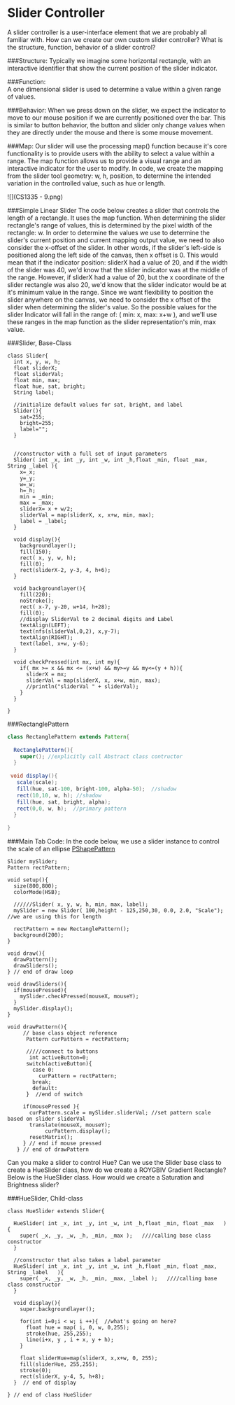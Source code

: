 # Slider Controller

A slider controller is a user-interface element that we are probably all familiar with.  How can we create our own custom slider controller?  What is the structure, function, behavior of a slider control?

###Structure:
Typically we imagine some horizontal rectangle, with an interactive identifier that show the current position of the slider indicator.

###Function:  
A one dimensional slider is used to determine a value within a given range of values.

###Behavior:
When we press down on the slider, we expect the indicator to move to our mouse position if we are currently positioned over the bar. This is similar to button behavior, the button and slider only change values when they are directly under the mouse and there is some mouse movement. 

###Map: 
Our slider will use the processing map() function because it's core functionality is to provide users with the ability to select a value within a range.  The map function allows us to provide a visual range and an interactive indicator for the user to modify. In code, we create the mapping from the slider tool geometry: w, h, position, to determine the intended variation in the controlled value, such as hue or length. 

![](CS1335 - 9.png)

###Simple Linear Slider
The code below creates a slider that controls the length of a rectangle.  It uses the map function. 
When determining the slider rectangle's range of values, this is determined by the pixel width of the rectangle: w.  In order to determine the values we use to determine the slider's current position and current mapping output value, we need to also consider the x-offset of the slider.  In other words, if the slider's left-side is positioned along the left side of the canvas, then x offset is 0.  This would mean that if the indicator position: sliderX had a value of 20, and if the width of the slider was 40, we'd know that the slider indicator was at the middle of the range.   However, if sliderX had a value of 20, but the x coordinate of the slider rectangle was also 20, we'd know that the slider indicator would be at it's minimum value in the range. Since we want flexibility to position the slider anywhere on the canvas, we need to consider the x offset of the slider when determining the slider's value. So the possible values for the slider Indicator will fall in the range of: ( min: x, max: x+w ), and we'll use these ranges in the map function as the slider representation's min, max value.

###Slider, Base-Class
```
class Slider{
  int x, y, w, h;
  float sliderX;
  float sliderVal;
  float min, max;
  float hue, sat, bright;
  String label;
  
  //initialize default values for sat, bright, and label
  Slider(){
    sat=255;
    bright=255;
    label="";
  }
  
 
  //constructor with a full set of input parameters
  Slider( int _x, int _y, int _w, int _h,float _min, float _max, String _label ){
    x=_x;
    y=_y;
    w=_w;
    h=_h;
    min = _min;
    max = _max;
    sliderX= x + w/2;
    sliderVal = map(sliderX, x, x+w, min, max);
    label = _label;
  }
  
  void display(){
    backgroundlayer();
    fill(150);
    rect( x, y, w, h);
    fill(0);
    rect(sliderX-2, y-3, 4, h+6);  
  }
  
  void backgroundlayer(){
    fill(220);
    noStroke();
    rect( x-7, y-20, w+14, h+28);
    fill(0);
    //display SliderVal to 2 decimal digits and Label
    textAlign(LEFT);
    text(nfs(sliderVal,0,2), x,y-7);
    textAlign(RIGHT);
    text(label, x+w, y-6);
  }
  
  void checkPressed(int mx, int my){
    if( mx >= x && mx <= (x+w) && my>=y && my<=(y + h)){
      sliderX = mx;
      sliderVal = map(sliderX, x, x+w, min, max);
      //println("sliderVal " + sliderVal);
    }
  }
  
}
```

###RectanglePattern
```java
class RectanglePattern extends Pattern{
  
  RectanglePattern(){
    super(); //explicitly call Abstract class contructor
  }
  
 void display(){
   scale(scale);
   fill(hue, sat-100, bright-100, alpha-50);  //shadow
   rect(10,10, w, h); //shadow
   fill(hue, sat, bright, alpha);
   rect(0,0, w, h);  //primary pattern
  }
  
}
```
###Main Tab Code: 
In the code below, we use a slider instance to control the scale of an ellipse [PShapePattern](https://kdoore.gitbooks.io/cs1335/content/pshapepattern.html)

```
Slider mySlider;
Pattern rectPattern;

void setup(){
  size(800,800);
  colorMode(HSB);
  
  //////Slider( x, y, w, h, min, max, label);
  mySlider = new Slider( 100,height - 125,250,30, 0.0, 2.0, "Scale"); //we are using this for length
 
  rectPattern = new RectanglePattern();
  background(200);
}

void draw(){
  drawPattern();
  drawSliders();
} // end of draw loop

void drawSliders(){
  if(mousePressed){
    mySlider.checkPressed(mouseX, mouseY);
  }
  mySlider.display();
}

void drawPattern(){
     // base class object reference
      Pattern curPattern = rectPattern;

      /////connect to buttons
       int activeButton=0;
      switch(activeButton){
        case 0:
          curPattern = rectPattern;
        break;
        default:  
      }  //end of switch
  
     if(mousePressed ){
       curPattern.scale = mySlider.sliderVal; //set pattern scale based on slider sliderVal
       translate(mouseX, mouseY);
            curPattern.display();
       resetMatrix();
     } // end if mouse pressed
   } // end of drawPattern 

```
Can you make a slider to control Hue?  Can we use the Slider base class to create a HueSlider class, how do we create a ROYGBIV Gradient Rectangle?
Below is the HueSlider class.  How would we create a Saturation and Brightness slider? 

###HueSlider, Child-class
```
class HueSlider extends Slider{
  
  HueSlider( int _x, int _y, int _w, int _h,float _min, float _max   ){
    super( _x, _y, _w, _h, _min, _max );   ////calling base class constructor
  }
  
  //constructor that also takes a label parameter
  HueSlider( int _x, int _y, int _w, int _h,float _min, float _max, String _label   ){
    super( _x, _y, _w, _h, _min, _max, _label );   ////calling base class constructor
  }
  
  void display(){
    super.backgroundlayer();
    
    for(int i=0;i < w; i ++){  //what's going on here?
      float hue = map( i, 0, w, 0,255);
      stroke(hue, 255,255);
      line(i+x, y , i + x, y + h);
    }
    
    float sliderHue=map(sliderX, x,x+w, 0, 255);
    fill(sliderHue, 255,255);
    stroke(0);
    rect(sliderX, y-4, 5, h+8); 
  }  // end of display
  
} // end of class HueSlider

```